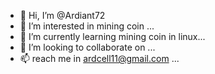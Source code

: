 - 👋 Hi, I’m @Ardiant72
- 👀 I’m interested in mining coin ...
- 🌱 I’m currently learning mining coin in linux...
- 💞️ I’m looking to collaborate on ...
- 📫 reach me in ardcell11@gmail.com ...

<!---
Ardiant72/Ardiant72 is a ✨ special ✨ repository because its `README.md` (this file) appears on your GitHub profile.
You can click the Preview link to take a look at your changes.
--->
